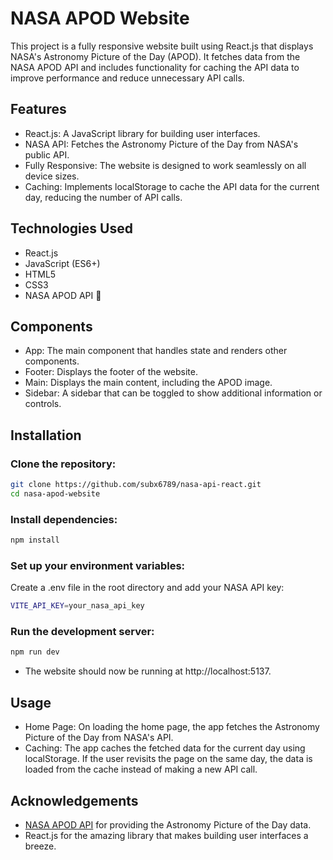 # NASA APOD Website
This project is a fully responsive website built using React.js that displays NASA's Astronomy Picture of the Day (APOD). It fetches data from the NASA APOD API and includes functionality for caching the API data to improve performance and reduce unnecessary API calls.

## Features
- React.js: A JavaScript library for building user interfaces.
- NASA API: Fetches the Astronomy Picture of the Day from NASA's public API.
- Fully Responsive: The website is designed to work seamlessly on all device sizes.
- Caching: Implements localStorage to cache the API data for the current day, reducing the number of API calls.

## Technologies Used
- React.js
- JavaScript (ES6+)
- HTML5
- CSS3
- NASA APOD API 🚀

## Components
- App: The main component that handles state and renders other components.
- Footer: Displays the footer of the website.
- Main: Displays the main content, including the APOD image.
- Sidebar: A sidebar that can be toggled to show additional information or controls.

## Installation

### Clone the repository:

   ```sh
   git clone https://github.com/subx6789/nasa-api-react.git
   cd nasa-apod-website
   ```

### Install dependencies:

   ```sh
   npm install
   ```

### Set up your environment variables:
Create a .env file in the root directory and add your NASA API key:

   ```sh
   VITE_API_KEY=your_nasa_api_key
   ```

### Run the development server:

   ```sh
   npm run dev
   ```

- The website should now be running at http://localhost:5137.

## Usage
- Home Page: On loading the home page, the app fetches the Astronomy Picture of the Day from NASA's API.
- Caching: The app caches the fetched data for the current day using localStorage. If the user revisits the page on the same day, the data is loaded from the cache instead of making a new API call.

## Acknowledgements
- [NASA APOD API](https://api.nasa.gov/) for providing the Astronomy Picture of the Day data.
- React.js for the amazing library that makes building user interfaces a breeze.
